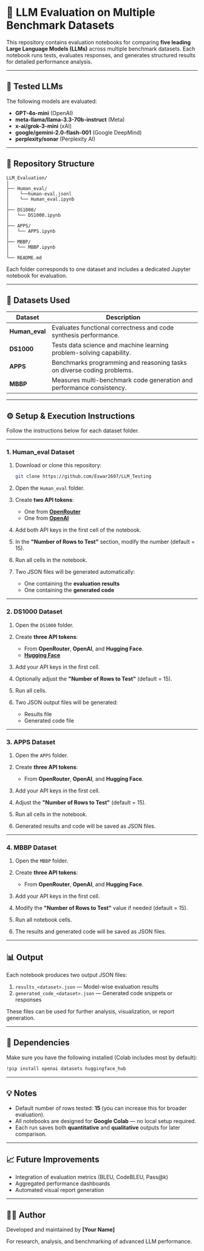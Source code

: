 # 🚀 LLM Evaluation on Multiple Benchmark Datasets

This repository contains evaluation notebooks for comparing **five leading Large Language Models (LLMs)** across multiple benchmark datasets.
Each notebook runs tests, evaluates responses, and generates structured results for detailed performance analysis.

---

## 🧠 **Tested LLMs**

The following models are evaluated:

* **GPT-4o-mini** (OpenAI)
* **meta-llama/llama-3.3-70b-instruct** (Meta)
* **x-ai/grok-3-mini** (xAI)
* **google/gemini-2.0-flash-001** (Google DeepMind)
* **perplexity/sonar** (Perplexity AI)

---

## 📂 **Repository Structure**

```
LLM_Evaluation/
│
├── Human_eval/
│    └──human-eval.jsonl
│    └── Human_eval.ipynb
│
├── DS1000/
│   └── DS1000.ipynb
│
├── APPS/
│   └── APPS.ipynb
│
├── MBBP/
│   └── MBBP.ipynb
│
└── README.md
```

Each folder corresponds to one dataset and includes a dedicated Jupyter notebook for evaluation.

---

## 🧩 **Datasets Used**

| Dataset        | Description                                                            |
| -------------- | ---------------------------------------------------------------------- |
| **Human_eval** | Evaluates functional correctness and code synthesis performance.       |
| **DS1000**     | Tests data science and machine learning problem-solving capability.    |
| **APPS**       | Benchmarks programming and reasoning tasks on diverse coding problems. |
| **MBBP**       | Measures multi-benchmark code generation and performance consistency.  |

---

## ⚙️ **Setup & Execution Instructions**

Follow the instructions below for each dataset folder.

---

### **1. Human_eval Dataset**

1. Download or clone this repository:

   ```bash
   git clone https://github.com/Eswar2607/LLM_Testing
   ```
2. Open the `Human_eval` folder.
3. Create **two API tokens**:

   * One from **[OpenRouter](https://openrouter.ai/)**
   * One from **[OpenAI](https://platform.openai.com/)**
4. Add both API keys in the first cell of the notebook.
5. In the **"Number of Rows to Test"** section, modify the number (default = 15).
6. Run all cells in the notebook.
7. Two JSON files will be generated automatically:

   * One containing the **evaluation results**
   * One containing the **generated code**

---

### **2. DS1000 Dataset**

1. Open the `DS1000` folder.
2. Create **three API tokens**:

   * From **OpenRouter**, **OpenAI**, and **Hugging Face**.
   * **[Hugging Face]([https://platform.openai.com/](https://huggingface.co/))**
3. Add your API keys in the first cell.
4. Optionally adjust the **"Number of Rows to Test"** (default = 15).
5. Run all cells.
6. Two JSON output files will be generated:

   * Results file
   * Generated code file

---

### **3. APPS Dataset**

1. Open the `APPS` folder.
2. Create **three API tokens**:

   * From **OpenRouter**, **OpenAI**, and **Hugging Face**.
3. Add your API keys in the first cell.
4. Adjust the **"Number of Rows to Test"** (default = 15).
5. Run all cells in the notebook.
6. Generated results and code will be saved as JSON files.

---

### **4. MBBP Dataset**

1. Open the `MBBP` folder.
2. Create **three API tokens**:

   * From **OpenRouter**, **OpenAI**, and **Hugging Face**.
3. Add your API keys in the first cell.
4. Modify the **"Number of Rows to Test"** value if needed (default = 15).
5. Run all notebook cells.
6. The results and generated code will be saved as JSON files.

---

## 📊 **Output**

Each notebook produces two output JSON files:

1. `results_<dataset>.json` — Model-wise evaluation results
2. `generated_code_<dataset>.json` — Generated code snippets or responses

These files can be used for further analysis, visualization, or report generation.

---

## 🧾 **Dependencies**

Make sure you have the following installed (Colab includes most by default):

```bash
!pip install openai datasets huggingface_hub
```

---

## 💡 **Notes**

* Default number of rows tested: **15** (you can increase this for broader evaluation).
* All notebooks are designed for **Google Colab** — no local setup required.
* Each run saves both **quantitative** and **qualitative** outputs for later comparison.

---

## 📈 **Future Improvements**

* Integration of evaluation metrics (BLEU, CodeBLEU, Pass@k)
* Aggregated performance dashboards
* Automated visual report generation

---

## 🧑‍💻 **Author**

Developed and maintained by **[Your Name]**

For research, analysis, and benchmarking of advanced LLM performance.

